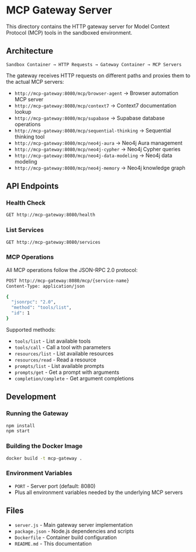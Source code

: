# MCP Gateway Server

This directory contains the HTTP gateway server for Model Context Protocol (MCP) tools in the sandboxed environment.

## Architecture

```
Sandbox Container → HTTP Requests → Gateway Container → MCP Servers
```

The gateway receives HTTP requests on different paths and proxies them to the actual MCP servers:

- `http://mcp-gateway:8080/mcp/browser-agent` → Browser automation MCP server
- `http://mcp-gateway:8080/mcp/context7` → Context7 documentation lookup
- `http://mcp-gateway:8080/mcp/supabase` → Supabase database operations  
- `http://mcp-gateway:8080/mcp/sequential-thinking` → Sequential thinking tool
- `http://mcp-gateway:8080/mcp/neo4j-aura` → Neo4j Aura management
- `http://mcp-gateway:8080/mcp/neo4j-cypher` → Neo4j Cypher queries
- `http://mcp-gateway:8080/mcp/neo4j-data-modeling` → Neo4j data modeling
- `http://mcp-gateway:8080/mcp/neo4j-memory` → Neo4j knowledge graph

## API Endpoints

### Health Check
```bash
GET http://mcp-gateway:8080/health
```

### List Services
```bash
GET http://mcp-gateway:8080/services
```

### MCP Operations
All MCP operations follow the JSON-RPC 2.0 protocol:

```bash
POST http://mcp-gateway:8080/mcp/{service-name}
Content-Type: application/json

{
  "jsonrpc": "2.0",
  "method": "tools/list",
  "id": 1
}
```

Supported methods:
- `tools/list` - List available tools
- `tools/call` - Call a tool with parameters
- `resources/list` - List available resources
- `resources/read` - Read a resource
- `prompts/list` - List available prompts
- `prompts/get` - Get a prompt with arguments
- `completion/complete` - Get argument completions

## Development

### Running the Gateway
```bash
npm install
npm start
```

### Building the Docker Image
```bash
docker build -t mcp-gateway .
```

### Environment Variables
- `PORT` - Server port (default: 8080)
- Plus all environment variables needed by the underlying MCP servers

## Files

- `server.js` - Main gateway server implementation
- `package.json` - Node.js dependencies and scripts
- `Dockerfile` - Container build configuration
- `README.md` - This documentation
